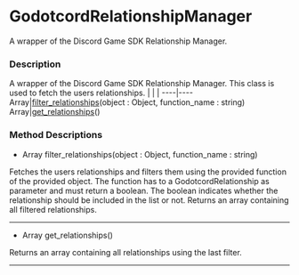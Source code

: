 # GodotcordRelationshipManager

A wrapper of the Discord Game SDK Relationship Manager.
### Description

A wrapper of the Discord Game SDK Relationship Manager. This class is used to fetch the users relationships.
| | |
----|----
Array|[filter_relationships](#filter_relationships)(object : Object, function_name : string)
Array|[get_relationships](#get_relationships)()

### Method Descriptions

* <a name="filter_relationships"></a> Array filter_relationships(object : Object, function_name : string)

Fetches the users relationships and filters them using the provided function of the provided object. 
                The function has to a GodotcordRelationship as parameter and must return a boolean. The boolean indicates whether the relationship should be included in the list or not.
                Returns an array containing all filtered relationships.

----
* <a name="get_relationships"></a> Array get_relationships()

Returns an array containing all relationships using the last filter.

----
